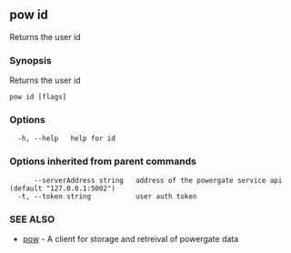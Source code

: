 ## pow id

Returns the user id

### Synopsis

Returns the user id

```
pow id [flags]
```

### Options

```
  -h, --help   help for id
```

### Options inherited from parent commands

```
      --serverAddress string   address of the powergate service api (default "127.0.0.1:5002")
  -t, --token string           user auth token
```

### SEE ALSO

* [pow](pow.md)	 - A client for storage and retreival of powergate data

